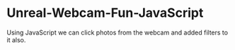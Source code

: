 # Unreal-Webcam-Fun-JavaScript
 Using JavaScript we can click photos from the webcam and added filters to it also.
